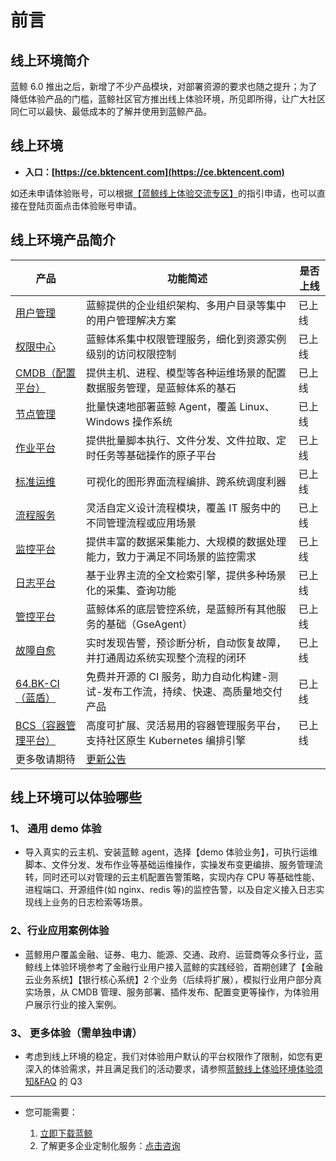 # 前言

## 线上环境简介

蓝鲸 6.0 推出之后，新增了不少产品模块，对部署资源的要求也随之提升；为了降低体验产品的门槛，蓝鲸社区官方推出线上体验环境，所见即所得，让广大社区同仁可以最快、最低成本的了解并使用到蓝鲸产品。

## 线上环境

- **入口：[https://ce.bktencent.com](https://ce.bktencent.com)**

如还未申请体验账号，可以根据[【蓝鲸线上体验交流专区】](https://bk.tencent.com/s-mart/community/question/5612)的指引申请，也可以直接在登陆页面点击体验账号申请。

## 线上环境产品简介

| 产品 | 功能简述 | 是否上线 |
| ---- | -------- | -------- |
|[用户管理](https://bk.tencent.com/docs/markdown/用户管理/产品白皮书/产品简介/README.md)        |蓝鲸提供的企业组织架构、多用户目录等集中的用户管理解决方案|已上线|
|[权限中心](https://bk.tencent.com/docs/markdown/权限中心/产品白皮书/产品简介/README.md)        |蓝鲸体系集中权限管理服务，细化到资源实例级别的访问权限控制|已上线|
|[CMDB（配置平台）](https://bk.tencent.com/docs/markdown/配置平台/产品白皮书/产品简介/Overview.md)        |提供主机、进程、模型等各种运维场景的配置数据服务管理，是蓝鲸体系的基石|已上线|
|[节点管理](https://bk.tencent.com/docs/markdown/节点管理/产品白皮书/Introduce/Overview.md)        |批量快速地部署蓝鲸 Agent，覆盖 Linux、Windows 操作系统|已上线|
|[作业平台](https://bk.tencent.com/docs/markdown/作业平台/产品白皮书/Introduction/What-is-Job.md)        |提供批量脚本执行、文件分发、文件拉取、定时任务等基础操作的原子平台|已上线|
|[标准运维](https://bk.tencent.com/docs/markdown/标准运维/产品白皮书/产品简介/README.md)        |可视化的图形界面流程编排、跨系统调度利器|已上线|
|[流程服务](https://bk.tencent.com/docs/markdown/流程服务/产品白皮书/产品简介/README.md)        |灵活自定义设计流程模块，覆盖 IT 服务中的不同管理流程或应用场景|已上线|
|[监控平台](https://bk.tencent.com/docs/markdown/监控平台/产品白皮书/intro/README.md)        |提供丰富的数据采集能力、大规模的数据处理能力，致力于满足不同场景的监控需求|已上线|
|[日志平台](https://bk.tencent.com/docs/markdown/日志平台/产品白皮书/intro/README.md)        |基于业界主流的全文检索引擎，提供多种场景化的采集、查询功能|已上线|
|[管控平台](https://bk.tencent.com/docs/markdown/管控平台/产品白皮书/产品简介/README.md)        |蓝鲸体系的底层管控系统，是蓝鲸所有其他服务的基础（GseAgent）|已上线|
|[故障自愈](https://bk.tencent.com/docs/markdown/故障自愈/产品白皮书/Intro/README.md)        |实时发现告警，预诊断分析，自动恢复故障，并打通周边系统实现整个流程的闭环|已上线|
|[64.BK-CI（蓝盾）](https://bk.tencent.com/docs/markdown/持续集成平台/产品白皮书/产品简介/README.md)        |免费并开源的 CI 服务，助力自动化构建-测试-发布工作流，持续、快速、高质量地交付产品|已上线|
|[BCS（容器管理平台）](https://bk.tencent.com/docs/markdown/容器管理平台/产品白皮书/Introduction/README.md)        |高度可扩展、灵活易用的容器管理服务平台，支持社区原生 Kubernetes 编排引擎|已上线|
|更多敬请期待|[更新公告](https://docs.qq.com/doc/DSWViVEZvdW9LVE15)||

## 线上环境可以体验哪些
### 1、 通用 demo 体验
- 导入真实的云主机、安装蓝鲸 agent，选择【demo 体验业务】，可执行运维脚本、文件分发、发布作业等基础运维操作，实操发布变更编排、服务管理流转，同时还可以对管理的云主机配置告警策略，实现内存 CPU 等基础性能、进程端口、开源组件(如 nginx、redis 等)的监控告警，以及自定义接入日志实现线上业务的日志检索等场景。

### 2、行业应用案例体验
- 蓝鲸用户覆盖金融、证券、电力、能源、交通、政府、运营商等众多行业，蓝鲸线上体验环境参考了金融行业用户接入蓝鲸的实践经验，首期创建了【金融云业务系统】【银行核心系统】2 个业务（后续将扩展），模拟行业用户部分真实场景，从 CMDB 管理、服务部署、插件发布、配置变更等操作，为体验用户展示行业的接入案例。

### 3、 更多体验（需单独申请）
- 考虑到线上环境的稳定，我们对体验用户默认的平台权限作了限制，如您有更深入的体验需求，并且满足我们的活动要求，请参照[蓝鲸线上体验环境体验须知&FAQ](./FAQ.md) 的 Q3

---

- 您可能需要：

    1. [立即下载蓝鲸](https://bk.tencent.com/download/)
    2. 了解更多企业定制化服务：[点击咨询](https://bk.tencent.com/applyinfo/ee/)